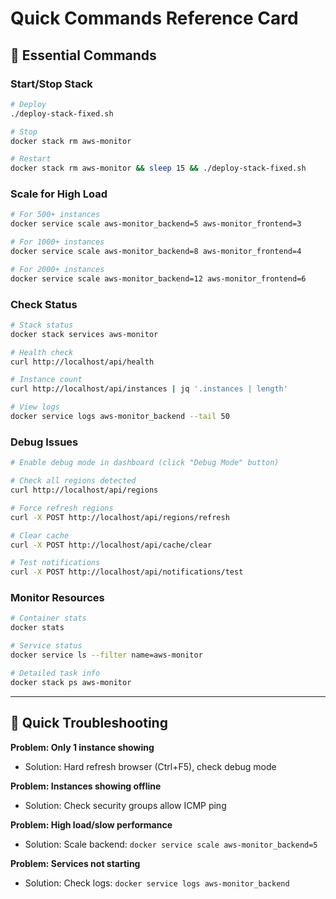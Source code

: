 # Quick Commands Reference Card

## 🚀 Essential Commands

### Start/Stop Stack
```bash
# Deploy
./deploy-stack-fixed.sh

# Stop
docker stack rm aws-monitor

# Restart
docker stack rm aws-monitor && sleep 15 && ./deploy-stack-fixed.sh
```

### Scale for High Load
```bash
# For 500+ instances
docker service scale aws-monitor_backend=5 aws-monitor_frontend=3

# For 1000+ instances  
docker service scale aws-monitor_backend=8 aws-monitor_frontend=4

# For 2000+ instances
docker service scale aws-monitor_backend=12 aws-monitor_frontend=6
```

### Check Status
```bash
# Stack status
docker stack services aws-monitor

# Health check
curl http://localhost/api/health

# Instance count
curl http://localhost/api/instances | jq '.instances | length'

# View logs
docker service logs aws-monitor_backend --tail 50
```

### Debug Issues
```bash
# Enable debug mode in dashboard (click "Debug Mode" button)

# Check all regions detected
curl http://localhost/api/regions

# Force refresh regions
curl -X POST http://localhost/api/regions/refresh

# Clear cache
curl -X POST http://localhost/api/cache/clear

# Test notifications
curl -X POST http://localhost/api/notifications/test
```

### Monitor Resources
```bash
# Container stats
docker stats

# Service status
docker service ls --filter name=aws-monitor

# Detailed task info
docker stack ps aws-monitor
```

---

## 🎯 Quick Troubleshooting

**Problem: Only 1 instance showing**
- Solution: Hard refresh browser (Ctrl+F5), check debug mode

**Problem: Instances showing offline**  
- Solution: Check security groups allow ICMP ping

**Problem: High load/slow performance**
- Solution: Scale backend: `docker service scale aws-monitor_backend=5`

**Problem: Services not starting**
- Solution: Check logs: `docker service logs aws-monitor_backend`
